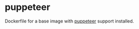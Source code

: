 # puppeteer

Dockerfile for a base image with [puppeteer](https://github.com/GoogleChrome/puppeteer) support installed.
